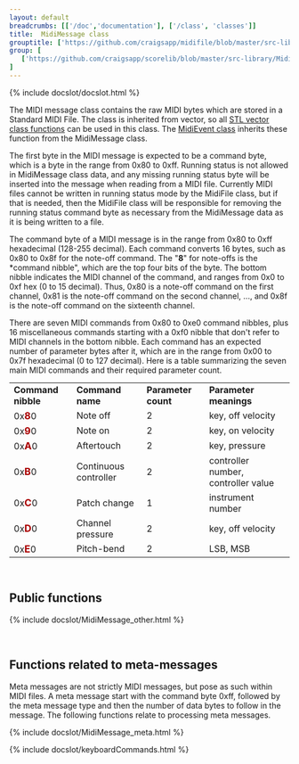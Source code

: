 ```yaml
---
layout: default
breadcrumbs: [['/doc','documentation'], ['/class', 'classes']]
title:  MidiMessage class
grouptitle: ['https://github.com/craigsapp/midifile/blob/master/src-library', 'Source Code']
group: [
   ['https://github.com/craigsapp/scorelib/blob/master/src-library/MidiMessage.cpp', 'MidiMessage.cpp'],
]
---
```


{% include docslot/docslot.html %}

The MIDI message class contains the raw MIDI bytes which are stored in
a Standard MIDI File.  The class is inherited from vector<uchar>, so all
[STL vector class functions](http://www.cplusplus.com/reference/vector/vector)
can be used in this class.  The [MidiEvent class](../MidiEvent) inherits
these function from the MidiMessage class.

The first byte in the MIDI message is expected to be a command byte, which is
a byte in the range from 0x80 to 0xff.  Running status is not allowed in 
MidiMessage class data, and any missing running status byte will be inserted
into the message when reading from a MIDI file.  Currently MIDI files cannot be
written in running status mode by the MidiFile class, but if that is needed, then
the MidiFile class will be responsible for removing the running status command
byte as necessary from the MidiMessage data as it is being written to a file.

The command byte of a MIDI message is in the range from 0x80 to 0xff hexadecimal
(128-255 decimal).  Each command converts 16 bytes, such as 0x80 to 0x8f for
the note-off command.  The "<b>8</b>" for note-offs is the *command nibble", which
are the top four bits of the byte.  The bottom nibble indicates the MIDI channel
of the command, and ranges from 0x0 to 0xf hex (0 to 15 decimal).  Thus, 0x80 is 
a note-off command on the first channel, 0x81 is the note-off command on the
second channel, ..., and 0x8f is the note-off command on the sixteenth channel.

There are seven MIDI commands from 0x80 to 0xe0 command nibbles, plus 16 
miscellaneous commands starting with a 0xf0 nibble that don't refer to 
MIDI channels in the bottom nibble.  Each command has an expected number
of parameter bytes after it, which are in the range from 0x00 to 0x7f hexadecimal
(0 to 127 decimal).  Here is a table summarizing the seven main MIDI commands
and their required parameter count.

<table style="margin:0; padding:0;" cellpadding="0" cellspacing="0">

<tr>
	<td style="font-weight:bold;">Command nibble</td>
	<td style="font-weight:bold;">Command name</td>
	<td style="font-weight:bold;">Parameter count</td>
	<td style="font-weight:bold;">Parameter meanings</td>
</tr>

<tr>
	<td>0x<span style="color:#aa0000; font-weight:bold; font-size:110%;">8</span>0</td>
	<td>Note off</td>
	<td>2</td>
	<td>key, off velocity</td>
</tr>

<tr>
	<td>0x<span style="color:#aa0000; font-weight:bold; font-size:110%;">9</span>0</td>
	<td>Note on</td>
	<td>2</td>
	<td>key, on velocity</td>
</tr>

<tr>
	<td>0x<span style="color:#aa0000; font-weight:bold; font-size:110%;">A</span>0</td>
	<td>Aftertouch</td>
	<td>2</td>
	<td>key, pressure</td>
</tr>

<tr>
	<td>0x<span style="color:#aa0000; font-weight:bold; font-size:110%;">B</span>0</td>
	<td>Continuous controller</td>
	<td>2</td>
	<td>controller number, controller value</td>
</tr>

<tr>
	<td>0x<span style="color:#aa0000; font-weight:bold; font-size:110%;">C</span>0</td>
	<td>Patch change</td>
	<td>1</td>
	<td>instrument number</td>
</tr>

<tr>
	<td>0x<span style="color:#aa0000; font-weight:bold; font-size:110%;">D</span>0</td>
	<td>Channel pressure</td>
	<td>2</td>
	<td>key, off velocity</td>
</tr>

<tr>
	<td>0x<span style="color:#aa0000; font-weight:bold; font-size:110%;">E</span>0</td>
	<td>Pitch-bend</td>
	<td>2</td>
	<td>LSB, MSB</td>
</tr>

</table>


&nbsp;

Public functions
----------------

{% include docslot/MidiMessage_other.html %}

&nbsp;

Functions related to meta-messages
----------------------------------

Meta messages are not strictly MIDI messages, but pose as such within
MIDI files.  A meta message start with the command byte 0xff, followed by 
the meta message type and then the number of data bytes to follow in the
message.  The following functions relate to processing meta messages.

{% include docslot/MidiMessage_meta.html %}

{% include docslot/keyboardCommands.html %}

